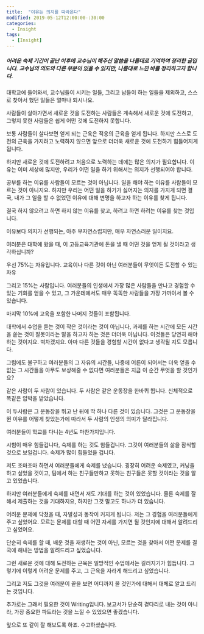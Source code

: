 ```yaml
---
title:  "이유는 의지를 따라온다"
modified: 2019-05-12T12:00:00-:30:00
categories:
  - Insight
tags:
  - [Insight]
---
```


##### 어려운 숙제 기간이 끝난 이후에 교수님이 해주신 말씀을 나름대로 기억하여 정리한 글입니다. 교수님의 의도와 다른 부분이 있을 수 있지만, 나름대로 느낀 바를 정리하고자 합니다.



대학교에 들어와서, 교수님들이 시키는 일들, 그리고 남들이 하는 일들을 제외하고, 스스로 찾아서 했던 일들은 얼마나 되시나요.



사람들이 살아가면서 새로운 것을 도전하는 사람들은 계속해서 새로운 것에 도전하고, 그렇지 못한 사람들은 쉽게 어떤 것에 도전하지 못합니다.



보통 사람들이 살다보면 얻게 되는 근육은 적응의 근육을 얻게 됩니다. 하지만 스스로 도전의 근육을 가지려고 노력하지 않으면 앞으로 더더욱 새로운 것에 도전하기 힘들어지게 됩니다.



하지만 새로운 것에 도전하려고 처음으로 노력하는 데에는 많은 의지가 필요합니다. 이유는 이미 세상에 많지만, 우리가 어떤 일을 하기 위해서는 의지가 선행되어야 합니다.



공부를 하는 이유를 사람들이 모르는 것이 아닙니다. 일을 해야 하는 이유를 사람들이 모르는 것이 아니지요. 하지만 우리는 어떤 일을 하기가 싫어지는 의지를 가지게 되면 결국, 내가 그 일을 할 수 없었던 이유에 대해 변명을 하고자 하는 이유를 찾게 됩니다.



결국 하지 않으려고 하면 하지 않는 이유를 찾고, 하려고 하면 하려는 이유를 찾는 것입니다.



이유보다 의지가 선행되는, 아주 부자연스럽지만, 매우 자연스러운 일이지요.



여러분은 대학에 왔을 때, 이 고등교육기관에 돈을 낼 때 어떤 것을 얻게 될 것이라고 생각하십니까?



우선 75%는 자유입니다. 교육이나 다른 것이 아닌 여러분들이 무엇이든 도전할 수 있는 자유

그리고 15%는 사람입니다. 여러분들의 인생에서 가장 많은 사람들을 만나고 경험할 수 있는 기회를 얻을 수 있고, 그 가운데에서도 매우 똑똑한 사람들을 가장 가까이서 볼 수 있습니다.

마지막 10%에 교육을 포함한 나머지 것들이 포함됩니다.



대학에서 수업을 듣는 것이 작은 것이라는 것이 아닙니다, 과제를 하는 시간에 모든 시간을 쏟는 것이 잘못이라는 말을 하고자 하는 것은 더더욱 아닙니다. 이것들은 당연히 해야 하는 것이지요. 벅차겠지요. 아마 다른 것들을 경험할 시간이 없다고 생각될 지도 모릅니다.



그럼에도 불구하고 여러분들의 그 자유의 시간들, 나중에 어른이 되어서는 더욱 얻을 수 없는 그 시간들을 아무도 보상해줄 수 없다면 여러분들은 지금 이 순간 무엇을 할 것인가요?





같은 사람이 두 사람이 있습니다. 두 사람은 같은 운동장을 한바퀴 뜁니다. 신체적으로 똑같은 압박을 받았습니다.



이 두사람은 그 운동장을 뛰고 난 뒤에 딱 하나 다른 것이 있습니다. 그것은 그 운동장을 뛴 이유를 어떻게 찾았는가에 따라서 두 사람의 인생의 의미가 달라집니다.



여러분들이 학교를 다니는 4년도 마찬가지입니다.



시험이 매우 힘들겁니다, 숙제를 하는 것도 힘들겁니다. 그것이 여러분들의 삶을 잠식할 것으로 보일겁니다. 숙제가 많이 힘들었을 겁니다.



저도 조마조마 하면서 여러분들에게 숙제를 냈습니다. 굉장히 어려운 숙제였고, 커닝을 하고 싶었을 것이고, 팀에서 하는 친구들만하고 못하는 친구들은 못할 것이라는 것을 알고 있었습니다.



하지만 여러분들에게 숙제를 내면서 저도 기대를 하는 것이 있었습니다. 물론 숙제를 잘해서 제출하는 것을 기대하지요, 하지만 그것 말고도 하나가 더 있습니다.



어려운 문제에 닥쳤을 때, 자발성과 동작이 커지게 됩니다. 저는 그 경험을 여러분들에게 주고 싶었어요. 모르는 문제를 대할 때 어떤 자세를 가지면 될 것인지에 대해서 알려드리고 싶었어요.



단순히 숙제를 할 때, 배운 것을 재생하는 것이 아닌, 모르는 것을 찾아서 어떤 문제를 결국에 해내는 방법을 알려드리고 싶었습니다.



그런 새로운 것에 대해 도전하는 근육은 일방적인 수업에서는 길러지기가 힘듭니다. 그렇기에 이렇게 어려운 문제를 주고, 그 근육을 자라게 해드리고 싶었습니다.



그리고 저도 그것을 여러분이 끝을 보면 어디까지 올 것인가에 대해서 대체로 알고 드리는 것입니다.



추가로는 그래서 필요한 것이 Writing입니다. 보고서가 단순히 곁다리로 내는 것이 아니라, 가장 중요한 파트라는 것을 느낄 수 있었으면 좋겠습니다.



앞으로 또 같이 잘 해보도록 하죠. 수고하셨습니다.
